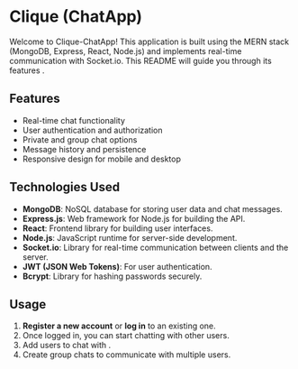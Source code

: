 # Clique (ChatApp)

Welcome to Clique-ChatApp! This application is built using the MERN stack (MongoDB, Express, React, Node.js) and implements real-time communication with Socket.io. This README will guide you through its features .

## Features

- Real-time chat functionality
- User authentication and authorization
- Private and group chat options
- Message history and persistence
- Responsive design for mobile and desktop

## Technologies Used

- **MongoDB**: NoSQL database for storing user data and chat messages.
- **Express.js**: Web framework for Node.js for building the API.
- **React**: Frontend library for building user interfaces.
- **Node.js**: JavaScript runtime for server-side development.
- **Socket.io**: Library for real-time communication between clients and the server.
- **JWT (JSON Web Tokens)**: For user authentication.
- **Bcrypt**: Library for hashing passwords securely.


## Usage

1. **Register a new account** or **log in** to an existing one.
2. Once logged in, you can start chatting with other users.
3. Add users to chat with . 
4. Create group chats to communicate with multiple users.
